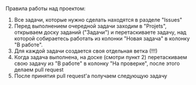 Правила работы над проектом:
  1. Все задачи, которые нужно сделать находятся в разделе "Issues"
  2. Перед выполнением очередной задачи заходим в "Projets", открываем доску заданий ("Задачи") и перетаскиваете задачу, над которой собираетесь работать из колонки "Новая задача" в колонку "В работе".
  3. Для каждой задачи создается своя отдельная ветка (!!!)
  4. Когда задача выполнена, на доске (смотри пункт 2) перетаскиваем свою задачу из "В работе" в колонку "На проверке", после этого делаем pull request
  5. После принятия pull request'а получаем следующую задачу
